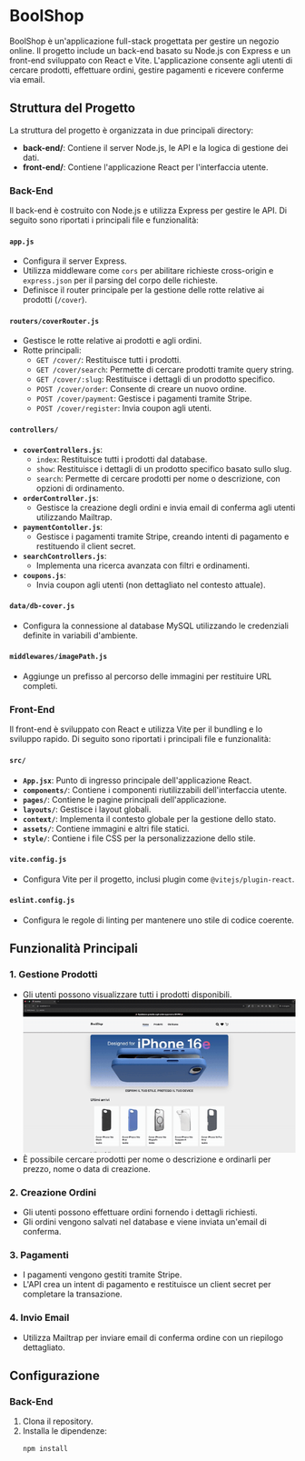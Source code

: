 # BoolShop

BoolShop è un'applicazione full-stack progettata per gestire un negozio online. Il progetto include un back-end basato su Node.js con Express e un front-end sviluppato con React e Vite. L'applicazione consente agli utenti di cercare prodotti, effettuare ordini, gestire pagamenti e ricevere conferme via email.

## Struttura del Progetto

La struttura del progetto è organizzata in due principali directory:

- **back-end/**: Contiene il server Node.js, le API e la logica di gestione dei dati.
- **front-end/**: Contiene l'applicazione React per l'interfaccia utente.

### Back-End

Il back-end è costruito con Node.js e utilizza Express per gestire le API. Di seguito sono riportati i principali file e funzionalità:

#### `app.js`

- Configura il server Express.
- Utilizza middleware come `cors` per abilitare richieste cross-origin e `express.json` per il parsing del corpo delle richieste.
- Definisce il router principale per la gestione delle rotte relative ai prodotti (`/cover`).

#### `routers/coverRouter.js`

- Gestisce le rotte relative ai prodotti e agli ordini.
- Rotte principali:
  - `GET /cover/`: Restituisce tutti i prodotti.
  - `GET /cover/search`: Permette di cercare prodotti tramite query string.
  - `GET /cover/:slug`: Restituisce i dettagli di un prodotto specifico.
  - `POST /cover/order`: Consente di creare un nuovo ordine.
  - `POST /cover/payment`: Gestisce i pagamenti tramite Stripe.
  - `POST /cover/register`: Invia coupon agli utenti.

#### `controllers/`

- **`coverControllers.js`**:
  - `index`: Restituisce tutti i prodotti dal database.
  - `show`: Restituisce i dettagli di un prodotto specifico basato sullo slug.
  - `search`: Permette di cercare prodotti per nome o descrizione, con opzioni di ordinamento.
- **`orderController.js`**:
  - Gestisce la creazione degli ordini e invia email di conferma agli utenti utilizzando Mailtrap.
- **`paymentContoller.js`**:
  - Gestisce i pagamenti tramite Stripe, creando intenti di pagamento e restituendo il client secret.
- **`searchControllers.js`**:
  - Implementa una ricerca avanzata con filtri e ordinamenti.
- **`coupons.js`**:
  - Invia coupon agli utenti (non dettagliato nel contesto attuale).

#### `data/db-cover.js`

- Configura la connessione al database MySQL utilizzando le credenziali definite in variabili d'ambiente.

#### `middlewares/imagePath.js`

- Aggiunge un prefisso al percorso delle immagini per restituire URL completi.

### Front-End

Il front-end è sviluppato con React e utilizza Vite per il bundling e lo sviluppo rapido. Di seguito sono riportati i principali file e funzionalità:

#### `src/`

- **`App.jsx`**: Punto di ingresso principale dell'applicazione React.
- **`components/`**: Contiene i componenti riutilizzabili dell'interfaccia utente.
- **`pages/`**: Contiene le pagine principali dell'applicazione.
- **`layouts/`**: Gestisce i layout globali.
- **`context/`**: Implementa il contesto globale per la gestione dello stato.
- **`assets/`**: Contiene immagini e altri file statici.
- **`style/`**: Contiene i file CSS per la personalizzazione dello stile.

#### `vite.config.js`

- Configura Vite per il progetto, inclusi plugin come `@vitejs/plugin-react`.

#### `eslint.config.js`

- Configura le regole di linting per mantenere uno stile di codice coerente.

## Funzionalità Principali

### 1. Gestione Prodotti

- Gli utenti possono visualizzare tutti i prodotti disponibili.![ ("./readme/view-products.gif))](view-products.gif)
- È possibile cercare prodotti per nome o descrizione e ordinarli per prezzo, nome o data di creazione.

### 2. Creazione Ordini

- Gli utenti possono effettuare ordini fornendo i dettagli richiesti.
- Gli ordini vengono salvati nel database e viene inviata un'email di conferma.

### 3. Pagamenti

- I pagamenti vengono gestiti tramite Stripe.
- L'API crea un intent di pagamento e restituisce un client secret per completare la transazione.

### 4. Invio Email

- Utilizza Mailtrap per inviare email di conferma ordine con un riepilogo dettagliato.

## Configurazione

### Back-End

1. Clona il repository.
2. Installa le dipendenze:
   ```sh
   npm install
